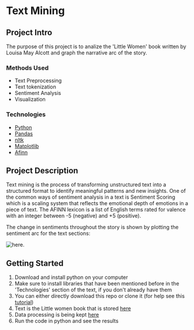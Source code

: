 # Text Mining


## Project Intro
The purpose of this project is to analize the 'Little Women' book written by Louisa May Alcott and graph the narrative arc of the story.

### Methods Used
* Text Preprocessing
* Text tokenization
* Sentiment Analysis
* Visualization

### Technologies
* [Python](https://www.python.org/)
* [Pandas](https://pandas.pydata.org/)
* [nltk](https://www.nltk.org/)
* [Matplotlib](https://matplotlib.org/)
* [Afinn](https://pypi.org/project/afinn/)

## Project Description
 Text mining is the process of transforming unstructured text into a structured format to identify meaningful patterns and new insights. One of the common ways of sentiment analysis in a text is Sentiment Scoring which is a scaling system that reflects the emotional depth of emotions in a piece of text.
 The AFINN lexicon is a list of English terms rated for valence with an integer between -5 (negative) and +5 (positive).
 
 The change in sentiments throughout the story is shown by plotting the sentiment arc for the text sections:
 
 ![here](https://github.com/Unisepp/Data_Mining_Exercises/blob/main/Little_Women/Sentiment_Arc.png).

## Getting Started

1. Download and install python on your computer
2. Make sure to install libraries that have been mentioned before in the 'Technologies' section of the text, if you don't already have them
3. You can either directly download this repo or clone it (for help see this [tutorial](https://help.github.com/articles/cloning-a-repository/)) 
4. Text is the Little women book that is stored [here](https://github.com/Unisepp/Data_Mining_Exercises/blob/main/Little_Women/Little_Women.txt)
5. Data processing is being kept [here](https://github.com/Unisepp/Data_Mining_Exercises/blob/main/Little_Women/Little_women.py)
6. Run the code in python and see the results



